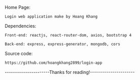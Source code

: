 Home Page:

    Login web application make by Hoang Khang

Dependencies:

    Front-end: reactjs, react-router-dom, axios, bootstrap 4

    Back-end: express, express-generator, mongodb, cors

Source code:

    https://github.com/hoangkhang2899/login-app


----------------------Thanks for reading!----------------------